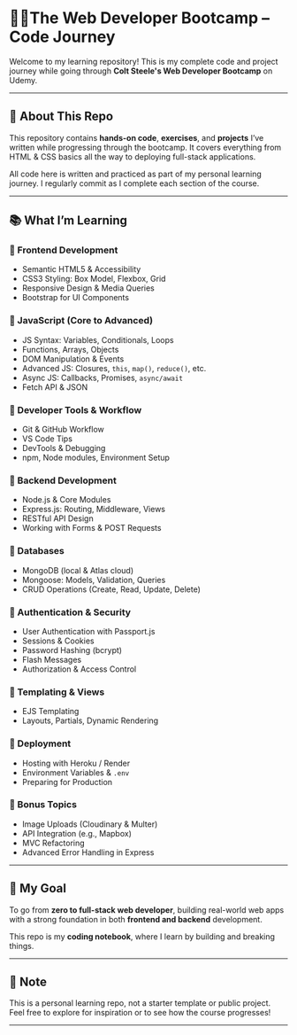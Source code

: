 # 🧑‍💻The Web Developer Bootcamp – Code Journey

Welcome to my learning repository! This is my complete code and project journey while going through **Colt Steele's Web Developer Bootcamp** on Udemy.

---

## 🚀 About This Repo

This repository contains **hands-on code**, **exercises**, and **projects** I’ve written while progressing through the bootcamp. It covers everything from HTML & CSS basics all the way to deploying full-stack applications.

All code here is written and practiced as part of my personal learning journey. I regularly commit as I complete each section of the course.

---

## 📚 What I’m Learning

### 🔹 Frontend Development

- Semantic HTML5 & Accessibility
- CSS3 Styling: Box Model, Flexbox, Grid
- Responsive Design & Media Queries
- Bootstrap for UI Components

### 🔸 JavaScript (Core to Advanced)

- JS Syntax: Variables, Conditionals, Loops
- Functions, Arrays, Objects
- DOM Manipulation & Events
- Advanced JS: Closures, `this`, `map()`, `reduce()`, etc.
- Async JS: Callbacks, Promises, `async/await`
- Fetch API & JSON

### 🔹 Developer Tools & Workflow

- Git & GitHub Workflow
- VS Code Tips
- DevTools & Debugging
- npm, Node modules, Environment Setup

### 🔸 Backend Development

- Node.js & Core Modules
- Express.js: Routing, Middleware, Views
- RESTful API Design
- Working with Forms & POST Requests

### 🔹 Databases

- MongoDB (local & Atlas cloud)
- Mongoose: Models, Validation, Queries
- CRUD Operations (Create, Read, Update, Delete)

### 🔸 Authentication & Security

- User Authentication with Passport.js
- Sessions & Cookies
- Password Hashing (bcrypt)
- Flash Messages
- Authorization & Access Control

### 🔹 Templating & Views

- EJS Templating
- Layouts, Partials, Dynamic Rendering

### 🔸 Deployment

- Hosting with Heroku / Render
- Environment Variables & `.env`
- Preparing for Production

### 🔹 Bonus Topics

- Image Uploads (Cloudinary & Multer)
- API Integration (e.g., Mapbox)
- MVC Refactoring
- Advanced Error Handling in Express

---

## 🚀 My Goal

To go from **zero to full-stack web developer**, building real-world web apps with a strong foundation in both **frontend and backend** development.

This repo is my **coding notebook**, where I learn by building and breaking things.

---

## 📝 Note

This is a personal learning repo, not a starter template or public project. Feel free to explore for inspiration or to see how the course progresses!

---

